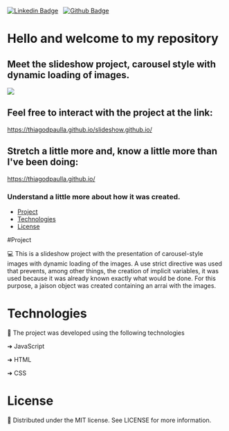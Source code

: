 [![Linkedin Badge](https://img.shields.io/badge/-LinkedIn-blue?style=flat-square&logo=Linkedin&logoColor=white&link=https://www.linkedin.com/in/thiagodepaulla/)](https://www.linkedin.com/in/thiagodepaulla/)   [![Github Badge](https://img.shields.io/badge/-Github-000?style=flat-square&logo=Github&logoColor=white&link=https://github.com/thiagodpaulla)](https://github.com/thiagodpaulla)

# Hello and welcome to my repository
## Meet the slideshow project, carousel style with dynamic loading of images.

![](https://github.com/thiagodpaulla/slideshow.github.io/blob/main/SlideShow%20.gif)

## Feel free to interact with the project at the link:
https://thiagodpaulla.github.io/slideshow.github.io/

## Stretch a little more and, know a little more than I've been doing:

https://thiagodpaulla.github.io/


###  Understand a little more about how it was created.


  * [Project](#project)
  * [Technologies](#technologies)
  * [License](#license)


#Project

💻 This is a slideshow project with the presentation of carousel-style images with dynamic loading of the images.
A use strict directive was used that prevents, among other things, the creation of implicit variables, it was used because it was already known exactly what would be done.
For this purpose, a jaison object was created containing an arrai with the images.


# Technologies

🚀 The project was developed using the following technologies


➜ JavaScript

➜ HTML

➜ CSS


# License
📂 Distributed under the MIT license. See LICENSE for more information.
